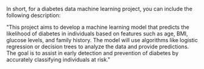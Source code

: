 In short, for a diabetes data machine learning project, you can include the following description:

"This project aims to develop a machine learning model that predicts the likelihood of diabetes in individuals based on features such as age, BMI, glucose levels, and family history.
The model will use algorithms like logistic regression or decision trees to analyze the data and provide predictions.
The goal is to assist in early detection and prevention of diabetes by accurately classifying individuals at risk."
